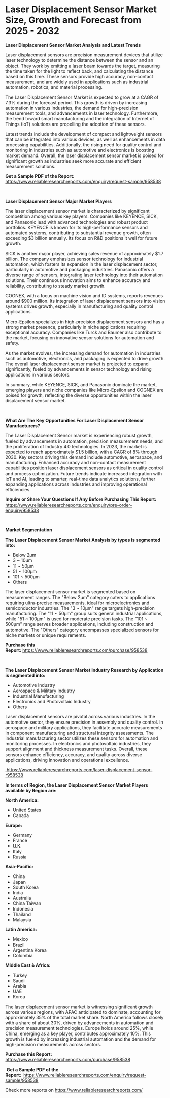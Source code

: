 <p><h1>Laser Displacement Sensor Market Size, Growth and Forecast from 2025 - 2032</h1></p><p><strong>Laser Displacement Sensor Market Analysis and Latest Trends</strong></p>
<p><p>Laser displacement sensors are precision measurement devices that utilize laser technology to determine the distance between the sensor and an object. They work by emitting a laser beam towards the target, measuring the time taken for the light to reflect back, and calculating the distance based on this time. These sensors provide high accuracy, non-contact measurement, and are widely used in applications such as industrial automation, robotics, and material processing.</p><p>The Laser Displacement Sensor Market is expected to grow at a CAGR of 7.3% during the forecast period. This growth is driven by increasing automation in various industries, the demand for high-precision measurement tools, and advancements in laser technology. Furthermore, the trend toward smart manufacturing and the integration of Internet of Things (IoT) solutions are propelling the adoption of these sensors.</p><p>Latest trends include the development of compact and lightweight sensors that can be integrated into various devices, as well as enhancements in data processing capabilities. Additionally, the rising need for quality control and monitoring in industries such as automotive and electronics is boosting market demand. Overall, the laser displacement sensor market is poised for significant growth as industries seek more accurate and efficient measurement solutions.</p></p>
<p><strong>Get a Sample PDF of the Report:&nbsp;</strong> <a href="https://www.reliableresearchreports.com/enquiry/request-sample/958538?utm_campaign=3576&utm_medium=2&utm_source=Github&utm_content=ia&utm_term=10042025&utm_id=laser-displacement-sensor">https://www.reliableresearchreports.com/enquiry/request-sample/958538</a></p>
<p>&nbsp;</p>
<p><strong>Laser Displacement Sensor Major Market Players</strong></p>
<p><p>The laser displacement sensor market is characterized by significant competition among various key players. Companies like KEYENCE, SICK, and Panasonic lead with advanced technologies and robust product portfolios. KEYENCE is known for its high-performance sensors and automated systems, contributing to substantial revenue growth, often exceeding $3 billion annually. Its focus on R&D positions it well for future growth.</p><p>SICK is another major player, achieving sales revenue of approximately $1.7 billion. The company emphasizes sensor technology for industrial automation, which fosters its expansion in the laser displacement sector, particularly in automotive and packaging industries. Panasonic offers a diverse range of sensors, integrating laser technology into their automation solutions. Their continuous innovation aims to enhance accuracy and reliability, contributing to steady market growth.</p><p>COGNEX, with a focus on machine vision and ID systems, reports revenues around $900 million. Its integration of laser displacement sensors into vision systems drives growth, especially in manufacturing and quality control applications. </p><p>Micro-Epsilon specializes in high-precision displacement sensors and has a strong market presence, particularly in niche applications requiring exceptional accuracy. Companies like Turck and Baumer also contribute to the market, focusing on innovative sensor solutions for automation and safety.</p><p>As the market evolves, the increasing demand for automation in industries such as automotive, electronics, and packaging is expected to drive growth. The overall laser displacement sensor market is projected to expand significantly, fueled by advancements in sensor technology and rising applications in various sectors.</p><p>In summary, while KEYENCE, SICK, and Panasonic dominate the market, emerging players and niche companies like Micro-Epsilon and COGNEX are poised for growth, reflecting the diverse opportunities within the laser displacement sensor market.</p></p>
<p>&nbsp;</p>
<p><strong>What Are The Key Opportunities For Laser Displacement Sensor Manufacturers?</strong></p>
<p><p>The Laser Displacement Sensor market is experiencing robust growth, fueled by advancements in automation, precision measurement needs, and the proliferation of Industry 4.0 technologies. In 2023, the market is expected to reach approximately $1.5 billion, with a CAGR of 8% through 2030. Key sectors driving this demand include automotive, aerospace, and manufacturing. Enhanced accuracy and non-contact measurement capabilities position laser displacement sensors as critical in quality control and process optimization. Future trends indicate increased integration with IoT and AI, leading to smarter, real-time data analytics solutions, further expanding applications across industries and improving operational efficiencies.</p></p>
<p><strong>Inquire or Share Your Questions If Any Before Purchasing This Report:</strong> <a href="https://www.reliableresearchreports.com/enquiry/pre-order-enquiry/958538?utm_campaign=3576&utm_medium=2&utm_source=Github&utm_content=ia&utm_term=10042025&utm_id=laser-displacement-sensor">https://www.reliableresearchreports.com/enquiry/pre-order-enquiry/958538</a></p>
<p>&nbsp;</p>
<p><strong>Market Segmentation</strong></p>
<p><strong>The Laser Displacement Sensor Market Analysis by types is segmented into:</strong></p>
<p><ul><li>Below 2µm</li><li>3 ~ 10µm</li><li>11 ~ 50µm</li><li>51 ~ 100µm</li><li>101 ~ 500µm</li><li>Others</li></ul></p>
<p><p>The laser displacement sensor market is segmented based on measurement ranges. The "Below 2µm" category caters to applications requiring ultra-precise measurements, ideal for microelectronics and semiconductor industries. The "3 ~ 10µm" range targets high-precision manufacturing. The "11 ~ 50µm" group suits general industrial applications, while "51 ~ 100µm" is used for moderate precision tasks. The "101 ~ 500µm" range serves broader applications, including construction and automotive. The "Others" category encompasses specialized sensors for niche markets or unique requirements.</p></p>
<p><strong>Purchase this Report:&nbsp;</strong><a href="https://www.reliableresearchreports.com/purchase/958538?utm_campaign=3576&utm_medium=2&utm_source=Github&utm_content=ia&utm_term=10042025&utm_id=laser-displacement-sensor">https://www.reliableresearchreports.com/purchase/958538</a></p>
<p>&nbsp;</p>
<p><strong>The Laser Displacement Sensor Market Industry Research by Application is segmented into:</strong></p>
<p><ul><li>Automotive Industry</li><li>Aerospace & Military Industry</li><li>Industrial Manufacturing</li><li>Electronics and Photovoltaic Industry</li><li>Others</li></ul></p>
<p><p>Laser displacement sensors are pivotal across various industries. In the automotive sector, they ensure precision in assembly and quality control. In aerospace and military applications, they facilitate accurate measurements in component manufacturing and structural integrity assessments. The industrial manufacturing sector utilizes these sensors for automation and monitoring processes. In electronics and photovoltaic industries, they support alignment and thickness measurement tasks. Overall, these sensors enhance efficiency, accuracy, and quality across diverse applications, driving innovation and operational excellence.</p></p>
<p><a href="https://www.reliableresearchreports.com/laser-displacement-sensor-r958538?utm_campaign=3576&utm_medium=2&utm_source=Github&utm_content=ia&utm_term=10042025&utm_id=laser-displacement-sensor">&nbsp;https://www.reliableresearchreports.com/laser-displacement-sensor-r958538</a></p>
<p><strong>In terms of Region, the Laser Displacement Sensor Market Players available by Region are:</strong></p>
<p>
    <p> <strong> North America: </strong>
        <ul>
            <li>United States</li>
            <li>Canada</li>
        </ul>
        </p> 
    <p> <strong> Europe: </strong>
        <ul>
            <li>Germany</li>
            <li>France</li>
            <li>U.K.</li>
            <li>Italy</li>
            <li>Russia</li>
        </ul>
        </p> 
    <p> <strong> Asia-Pacific: </strong>
        <ul>
            <li>China</li>
            <li>Japan</li>
            <li>South Korea</li>
            <li>India</li>
            <li>Australia</li>
            <li>China Taiwan</li>
            <li>Indonesia</li>
            <li>Thailand</li>
            <li>Malaysia</li>
        </ul>
        </p> 
    <p> <strong> Latin America: </strong>
        <ul>
            <li>Mexico</li>
            <li>Brazil</li>
            <li>Argentina Korea</li>
            <li>Colombia</li>
        </ul>
        </p> 
    <p> <strong> Middle East & Africa: </strong>
        <ul>
            <li>Turkey</li>
            <li>Saudi</li>
            <li>Arabia</li>
            <li>UAE</li>
            <li>Korea</li>
        </ul>
    </p>
    </p>
<p><p>The laser displacement sensor market is witnessing significant growth across various regions, with APAC anticipated to dominate, accounting for approximately 35% of the total market share. North America follows closely with a share of about 30%, driven by advancements in automation and precision measurement technologies. Europe holds around 25%, while China, emerging as a key player, contributes approximately 10%. This growth is fueled by increasing industrial automation and the demand for high-precision measurements across sectors.</p></p>
<p><strong>Purchase this Report: </strong><a href="https://www.reliableresearchreports.com/purchase/958538?utm_campaign=3576&utm_medium=2&utm_source=Github&utm_content=ia&utm_term=10042025&utm_id=laser-displacement-sensor">https://www.reliableresearchreports.com/purchase/958538</a></p>
<p>&nbsp;<strong>Get a Sample PDF of the Report:&nbsp;&nbsp;</strong><a href="https://www.reliableresearchreports.com/enquiry/request-sample/958538?utm_campaign=3576&utm_medium=2&utm_source=Github&utm_content=ia&utm_term=10042025&utm_id=laser-displacement-sensor">https://www.reliableresearchreports.com/enquiry/request-sample/958538</a></p>
<p><strong></strong></p>
<p>Check more reports on <a href="https://www.reliableresearchreports.com/?utm_campaign=3576&utm_medium=2&utm_source=Github&utm_content=ia&utm_term=10042025&utm_id=laser-displacement-sensor">https://www.reliableresearchreports.com/</a></p>